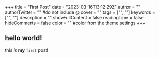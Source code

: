 +++
title = "First Post"
date = "2023-03-16T13:12:29Z"
author = ""
authorTwitter = "" #do not include @
cover = ""
tags = ["", ""]
keywords = ["", ""]
description = ""
showFullContent = false
readingTime = false
hideComments = false
color = "" #color from the theme settings
+++

## hello world!

this _is_ **my** `first` post!